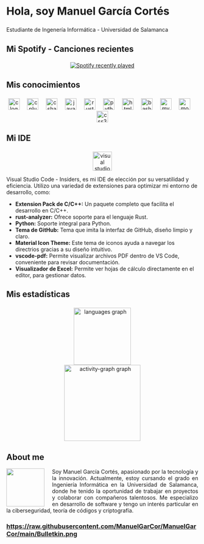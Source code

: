 <h1 align="left">Hola, soy Manuel García Cortés</h1>

###

<p align="left">Estudiante de Ingenería Informática - Universidad de Salamanca</p>

###

<h2 align="left">Mi Spotify - Canciones recientes</h2>

###

<div align="center">
  <a href="https://open.spotify.com/user/soygafe">
    <img src="https://spotify-recently-played-readme.vercel.app/api?user=soygafe&count=2&unique=false" alt="Spotify recently played"  />
  </a>
</div>

###

<h2 align="left">Mis conocimientos</h2>

###

<div align="center">
  <img src="https://cdn.jsdelivr.net/gh/devicons/devicon/icons/c/c-original.svg" height="30" alt="c logo"  />
  <img width="12" />
  <img src="https://cdn.jsdelivr.net/gh/devicons/devicon/icons/cplusplus/cplusplus-original.svg" height="30" alt="cplusplus logo"  />
  <img width="12" />
  <img src="https://cdn.jsdelivr.net/gh/devicons/devicon/icons/csharp/csharp-original.svg" height="30" alt="csharp logo"  />
  <img width="12" />
  <img src="https://cdn.jsdelivr.net/gh/devicons/devicon/icons/java/java-original.svg" height="30" alt="java logo"  />
  <img width="12" />
  <img src="https://skillicons.dev/icons?i=rust" height="30" alt="rust logo"  />
  <img width="12" />
  <img src="https://skillicons.dev/icons?i=py" height="30" alt="python logo"  />
  <img width="12" />
  <img src="https://cdn.jsdelivr.net/gh/devicons/devicon/icons/html5/html5-original.svg" height="30" alt="html5 logo"  />
  <img width="12" />
  <img src="https://cdn.simpleicons.org/gnubash/4EAA25" height="30" alt="bash logo"  />
  <img width="12" />
  <img src="https://skillicons.dev/icons?i=mysql" height="30" alt="mysql logo"  />
  <img width="12" />
  <img src="https://cdn.jsdelivr.net/gh/devicons/devicon/icons/mongodb/mongodb-original.svg" height="30" alt="mongodb logo"  />
  <img width="12" />
  <img src="https://cdn.jsdelivr.net/gh/devicons/devicon/icons/css3/css3-original.svg" height="30" alt="css3 logo"  />

###
</div>

###

<h2 align="left">Mi IDE</h2>

###

<div align="center">
  <img src="https://upload.wikimedia.org/wikipedia/commons/thumb/4/4b/Visual_Studio_Code_Insiders_1.36_icon.svg/256px-Visual_Studio_Code_Insiders_1.36_icon.svg.png" height="50" alt="visual studio code - insiders logo"  margin=20/>
</div>
<p align="left">Visual Studio Code - Insiders, es mi IDE de elección por su versatilidad y eficiencia. Utilizo una variedad de extensiones para optimizar mi entorno de desarrollo, como:</p>
<ul>
  <li><b>Extension Pack de C/C++:</b> Un paquete completo que facilita el desarrollo en C/C++.</li>
  <li><b>rust-analyzer:</b> Ofrece soporte para el lenguaje Rust.</li>
  <li><b>Python:</b> Soporte integral para Python.</li>
  <li><b>Tema de GitHub:</b> Tema que imita la interfaz de GitHub, diseño limpio y claro.</li>
  <li><b>Material Icon Theme:</b> Este tema de iconos ayuda a navegar los directrios gracias a su diseño intuitivo.</li>
  <li><b>vscode-pdf:</b> Permite visualizar archivos PDF dentro de VS Code, conveniente para revisar documentación.</li>
  <li><b>Visualizador de Excel:</b> Permite ver hojas de cálculo directamente en el editor, para gestionar datos.</li>
</ul>


###

<h2 align="left">Mis estadísticas</h2>

###

<div align="center">
  <img src="https://github-readme-stats.vercel.app/api/top-langs?username=ManuelGarCor&locale=en&hide_title=false&layout=compact&card_width=320&langs_count=10&theme=tokyonight&hide_border=false&order=2" height="150" alt="languages graph" /> <br>
  <img src="https://github-readme-activity-graph.vercel.app/graph?username=ManuelGarCor&radius=20&theme=tokyo-night&area=false&order=5&hide_title=true&hide_border=false" height="200" alt="activity-graph graph"  />
</div>

###

<h2 align="left">About me</h2>

<div>
  <img height="100" style="float: left; margin-right: 20px;" src="https://logodetimes.com/times/chicago-bulls/logo-chicago-bulls-benny-2048.png" align="left"/>
    <p style="text-align: justify;">
    Soy Manuel García Cortés, apasionado por la tecnología y la innovación. Actualmente, estoy cursando el grado en Ingeniería Informática en la Universidad de Salamanca, donde he tenido la oportunidad de trabajar en proyectos y colaborar con compañeros talentosos. Me especializo en desarrollo de software y tengo un interés particular en la ciberseguridad, teoría de códigos y criptografía.
    </p>
</div>

###

### 
### https://raw.githubusercontent.com/ManuelGarCor/ManuelGarCor/main/Bulletkin.png